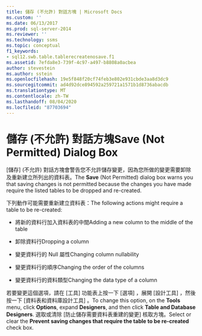 ```yaml
---
title: 儲存 (不允許) 對話方塊 | Microsoft Docs
ms.custom: ''
ms.date: 06/13/2017
ms.prod: sql-server-2014
ms.reviewer: ''
ms.technology: ssms
ms.topic: conceptual
f1_keywords:
- sql12.swb.table.tablerecreatenosave.f1
ms.assetid: 7efda8e3-739f-4c97-a497-b8808a0acbea
author: stevestein
ms.author: sstein
ms.openlocfilehash: 19e5f848f20cf74feb3e802e931cbde3aa8d3dc9
ms.sourcegitcommit: ad4d92dce894592a259721a1571b1d8736abacdb
ms.translationtype: MT
ms.contentlocale: zh-TW
ms.lasthandoff: 08/04/2020
ms.locfileid: "87703694"
---
```

# <a name="save-not-permitted-dialog-box"></a><span data-ttu-id="31c38-102">儲存 (不允許) 對話方塊</span><span class="sxs-lookup"><span data-stu-id="31c38-102">Save (Not Permitted) Dialog Box</span></span>
  <span data-ttu-id="31c38-103">[儲存]  \(不允許) 對話方塊會警告您不允許儲存變更，因為您所做的變更需要卸除及重新建立所列出的資料表。</span><span class="sxs-lookup"><span data-stu-id="31c38-103">The **Save** (Not Permitted) dialog box warns you that saving changes is not permitted because the changes you have made require the listed tables to be dropped and re-created.</span></span>  
  
 <span data-ttu-id="31c38-104">下列動作可能需要重新建立資料表：</span><span class="sxs-lookup"><span data-stu-id="31c38-104">The following actions might require a table to be re-created:</span></span>  
  
-   <span data-ttu-id="31c38-105">將新的資料行加入資料表的中間</span><span class="sxs-lookup"><span data-stu-id="31c38-105">Adding a new column to the middle of the table</span></span>  
  
-   <span data-ttu-id="31c38-106">卸除資料行</span><span class="sxs-lookup"><span data-stu-id="31c38-106">Dropping a column</span></span>  
  
-   <span data-ttu-id="31c38-107">變更資料行的 Null 屬性</span><span class="sxs-lookup"><span data-stu-id="31c38-107">Changing column nullability</span></span>  
  
-   <span data-ttu-id="31c38-108">變更資料行的順序</span><span class="sxs-lookup"><span data-stu-id="31c38-108">Changing the order of the columns</span></span>  
  
-   <span data-ttu-id="31c38-109">變更資料行的資料類型</span><span class="sxs-lookup"><span data-stu-id="31c38-109">Changing the data type of a column</span></span>  
  
 <span data-ttu-id="31c38-110">若要變更這個選項，請在 [工具]  功能表上按一下 [選項]  ，展開 [設計工具]  ，然後按一下 [資料表和資料庫設計工具]  。</span><span class="sxs-lookup"><span data-stu-id="31c38-110">To change this option, on the **Tools** menu, click **Options**, expand **Designers**, and then click **Table and Database Designers**.</span></span> <span data-ttu-id="31c38-111">選取或清除 [防止儲存需要資料表重建的變更]  核取方塊。</span><span class="sxs-lookup"><span data-stu-id="31c38-111">Select or clear the **Prevent saving changes that require the table to be re-created** check box.</span></span>  
  
  
